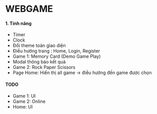# WEBGAME

####  1. Tính năng
- Timer
- Clock
- Đổi theme toàn giao diện
- Điều hướng trang : Home, Login, Register
- Game 1: Memory Card (Demo Game Play)
- Modal thông báo kết quả
- Game 2: Rock Paper Scissors
- Page Home: Hiển thị all game -> điều hướng đến game được chọn
#### TODO
- Game 1: UI
- Game 2: Online
- Home: UI


